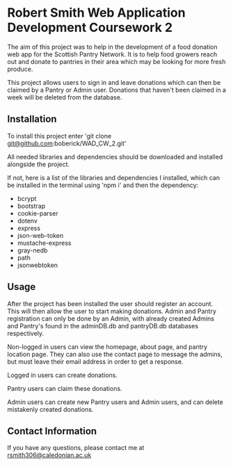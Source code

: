 # Robert Smith Web Application Development Coursework 2

The aim of this project was to help in the development of a food donation web app for the Scottish Pantry Network. It is to help food growers reach out and donate to pantries in their area which may be looking for more fresh produce.

This project allows users to sign in and leave donations which can then be claimed by a Pantry or Admin user. Donations that haven't been claimed in a week will be deleted from the database.

## Installation

To install this project enter 'git clone git@github.com:boberick/WAD_CW_2.git'

All needed libraries and dependencies should be downloaded and installed alongside the project.

If not, here is a list of the libraries and dependencies I installed, which can be installed in the terminal using 'npm i' and then the dependency:

* bcrypt
* bootstrap
* cookie-parser
* dotenv
* express
* json-web-token
* mustache-express
* gray-nedb
* path
* jsonwebtoken

## Usage

After the project has been installed the user should register an account. This will then allow the user to start making donations. Admin and Pantry registration can only be done by an Admin, with already created Admins and Pantry's found in the adminDB.db and pantryDB.db databases respectively.

Non-logged in users can view the homepage, about page, and pantry location page. They can also use the contact page to message the admins, but must leave their email address in order to get a response.

Logged in users can create donations.

Pantry users can claim these donations.

Admin users can create new Pantry users and Admin users, and can delete mistakenly created donations.

## Contact Information

If you have any questions, please contact me at rsmith306@caledonian.ac.uk